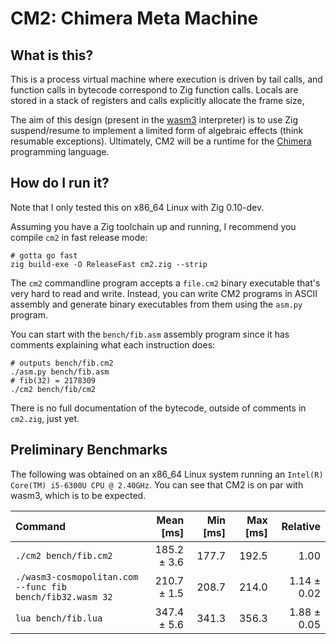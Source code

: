 # CM2: Chimera Meta Machine

## What is this?

This is a process virtual machine where execution is driven by tail calls,
and function calls in bytecode correspond to Zig function calls.
Locals are stored in a stack of registers and calls explicitly allocate the frame size,

The aim of this design (present in the [wasm3](https://github.com/wasm3/wasm3) interpreter) is to use Zig suspend/resume
to implement a limited form of algebraic effects (think resumable exceptions). Ultimately, CM2 will be a runtime for the [Chimera](https://github.com/fuzzypixelz/Chimera) programming language.

## How do I run it?

Note that I only tested this on x86_64 Linux with Zig 0.10-dev.

Assuming you have a Zig toolchain up and running, I recommend you compile `cm2` in fast release mode:

```console
# gotta go fast
zig build-exe -O ReleaseFast cm2.zig --strip
```

The `cm2` commandline program accepts a `file.cm2` binary executable that's very hard to read and write.
Instead, you can write CM2 programs in ASCII assembly and generate binary executables from them using the
`asm.py` program.

You can start with the `bench/fib.asm` assembly program since it has comments explaining what each instruction does:

```console
# outputs bench/fib.cm2
./asm.py bench/fib.asm
# fib(32) = 2178309
./cm2 bench/fib/cm2
```

There is no full documentation of the bytecode, outside of comments in `cm2.zig`, just yet.

## Preliminary Benchmarks

The following was obtained on an x86_64 Linux system running an `Intel(R) Core(TM) i5-6300U CPU @ 2.40GHz`.
You can see that CM2 is on par with wasm3, which is to be expected.

| Command | Mean [ms] | Min [ms] | Max [ms] | Relative |
|:---|---:|---:|---:|---:|
| `./cm2 bench/fib.cm2` | 185.2 ± 3.6 | 177.7 | 192.5 | 1.00 |
| `./wasm3-cosmopolitan.com --func fib bench/fib32.wasm 32` | 210.7 ± 1.5 | 208.7 | 214.0 | 1.14 ± 0.02 |
| `lua bench/fib.lua` | 347.4 ± 5.6 | 341.3 | 356.3 | 1.88 ± 0.05 |
